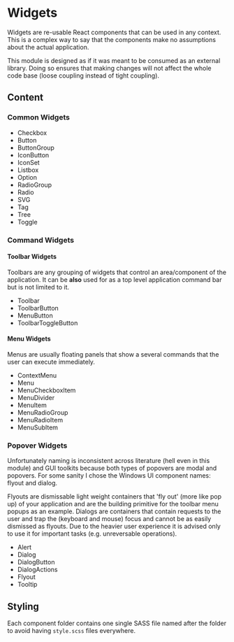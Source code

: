 # Widgets

Widgets are re-usable React components that can be used in any context. This is a complex way to say that the components make no assumptions about the actual application.

This module is designed as if it was meant to be consumed as an external library. Doing so ensures that making changes will not affect the whole code base (loose coupling instead of tight coupling).

## Content

### Common Widgets

- Checkbox
- Button
- ButtonGroup
- IconButton
- IconSet
- Listbox
- Option
- RadioGroup
- Radio
- SVG
- Tag
- Tree
- Toggle

### Command Widgets

#### Toolbar Widgets

Toolbars are any grouping of widgets that control an area/component of the application. It can be **also** used for as a top level application command bar but is not limited to it.

- Toolbar
- ToolbarButton
- MenuButton
- ToolbarToggleButton

#### Menu Widgets

Menus are usually floating panels that show a several commands that the user can execute immediately.

- ContextMenu
- Menu
- MenuCheckboxItem
- MenuDivider
- MenuItem
- MenuRadioGroup
- MenuRadioItem
- MenuSubItem

### Popover Widgets

Unfortunately naming is inconsistent across literature (hell even in this module) and GUI toolkits because both types of popovers are modal and popovers. For some sanity I chose the Windows UI component names: flyout and dialog.

Flyouts are dismissable light weight containers that 'fly out' (more like pop up) of your application and are the building primitive for the toolbar menu popups as an example.
Dialogs are containers that contain requests to the user and trap the (keyboard and mouse) focus and cannot be as easily dismissed as flyouts. Due to the heavier user experience it is advised only to use it for important tasks (e.g. unreversable operations).

- Alert
- Dialog
- DialogButton
- DialogActions
- Flyout
- Tooltip

## Styling

Each component folder contains one single SASS file named after the folder to avoid having `style.scss` files everywhere.
